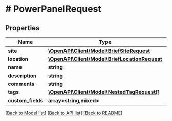 # # PowerPanelRequest

## Properties

Name | Type | Description | Notes
------------ | ------------- | ------------- | -------------
**site** | [**\OpenAPI\Client\Model\BriefSiteRequest**](BriefSiteRequest.md) |  |
**location** | [**\OpenAPI\Client\Model\BriefLocationRequest**](BriefLocationRequest.md) |  | [optional]
**name** | **string** |  |
**description** | **string** |  | [optional]
**comments** | **string** |  | [optional]
**tags** | [**\OpenAPI\Client\Model\NestedTagRequest[]**](NestedTagRequest.md) |  | [optional]
**custom_fields** | **array<string,mixed>** |  | [optional]

[[Back to Model list]](../../README.md#models) [[Back to API list]](../../README.md#endpoints) [[Back to README]](../../README.md)
